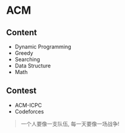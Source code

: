 # ACM
## Content
- Dynamic Programming
- Greedy
- Searching
- Data Structure
- Math


## Contest
- ACM-ICPC
- Codeforces

> 一个人要像一支队伍, 每一天要像一场战争!
